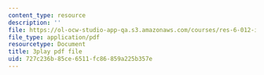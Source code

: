 ```yaml
---
content_type: resource
description: ''
file: https://ol-ocw-studio-app-qa.s3.amazonaws.com/courses/res-6-012-introduction-to-probability-spring-2018/727c236b85ce6511fc86859a225b357e_8yaRt24qA1M.pdf
file_type: application/pdf
resourcetype: Document
title: 3play pdf file
uid: 727c236b-85ce-6511-fc86-859a225b357e
---
```

